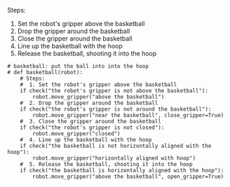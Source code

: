 

Steps: 
1. Set the robot's gripper above the basketball 
2. Drop the gripper around the basketball 
3. Close the gripper around the basketball 
4. Line up the basketball with the hoop 
5. Release the basketball, shooting it into the hoop 

```
# basketball: put the ball into into the hoop
# def basketball(robot):
    # Steps:
    #  1. Set the robot's gripper above the basketball 
    if check("the robot's gripper is not above the basketball"):
        robot.move_gripper("above the basketball")
    #  2. Drop the gripper around the basketball 
    if check("the robot's gripper is not around the basketball"):
        robot.move_gripper("near the basketball", close_gripper=True)
    #  3. Close the gripper around the basketball
    if check("the robot's gripper is not closed"):
        robot.move_gripper("closed") 
    #  4. Line up the basketball with the hoop 
    if check("the basketball is not horizontally aligned with the hoop"):
        robot.move_gripper("horizontally aligned with hoop")
    #  5. Release the basketball, shooting it into the hoop
    if check("the basketball is horizontally aligned with the hoop"):
        robot.move_gripper("above the basketball", open_gripper=True)

```